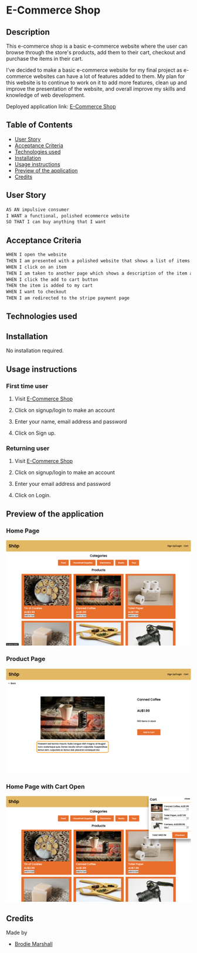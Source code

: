 # E-Commerce Shop

## Description

This e-commerce shop is a basic e-commerce website where the user can browse through the store's products, add them to their cart, checkout and purchase the items in their cart.

I've decided to make a basic e-commerce website for my final project as e-commerce websites can have a lot of features added to them. My plan for this website is to continue to work on it to add more features, clean up and improve the presentation of the website, and overall improve my skills and knowledge of web development.

Deployed application link: [E-Commerce Shop](https://cryptic-reaches-14388.herokuapp.com/)

## Table of Contents

- [User Story](#user-story)
- [Acceptance Criteria](#acceptance-criteria)
- [Technologies used](#technologies-used)
- [Installation](#installation)
- [Usage instructions](#usage-instructions)
- [Preview of the application](#preview-of-the-application)
- [Credits](#credits)

## User Story

```md
AS AN impulsive consumer
I WANT a functional, polished ecommerce website
SO THAT I can buy anything that I want
```

## Acceptance Criteria

```md
WHEN I open the website
THEN I am presented with a polished website that shows a list of items with an image, title and price
WHEN I click on an item
THEN I am taken to another page which shows a description of the item and a button to add to cart
WHEN I click the add to cart button
THEN the item is added to my cart
WHEN I want to checkout
THEN I am redirected to the stripe payment page
```

## Technologies used

## Installation

No installation required.

## Usage instructions

### First time user

1. Visit [E-Commerce Shop](https://cryptic-reaches-14388.herokuapp.com/)

2. Click on signup/login to make an account
3. Enter your name, email address and password
4. Click on Sign up.

### Returning user

1. Visit [E-Commerce Shop](https://cryptic-reaches-14388.herokuapp.com/)

2. Click on signup/login to make an account
3. Enter your email address and password
4. Click on Login.

## Preview of the application

### Home Page

![home page](./client/public/assets/homepage.png)

### Product Page

![product page](./client/public/assets/product.png)

### Home Page with Cart Open

![cart page](./client/public/assets/cart.png)

## Credits

Made by

- [Brodie Marshall](https://github.com/brodie02)
